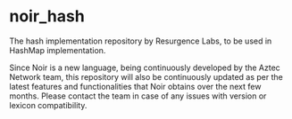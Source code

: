 # noir_hash
The hash implementation repository by Resurgence Labs, to be used in HashMap implementation.

Since Noir is a new language, being continuously developed by the Aztec Network team, this repository will also be continuously updated
as per the latest features and functionalities that Noir obtains over the next few months. Please contact the team in case of any issues
with version or lexicon compatibility.
